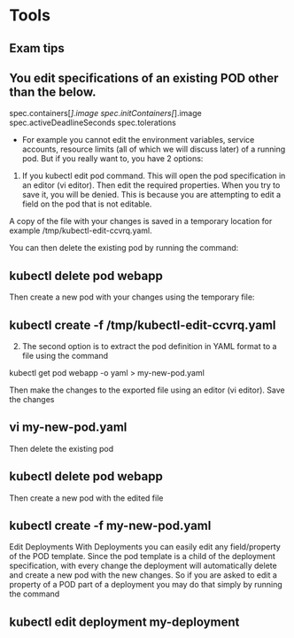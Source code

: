 # Tools

## Exam tips

## You edit specifications of an existing POD other than the below.

   spec.containers[*].image
   spec.initContainers[*].image
   spec.activeDeadlineSeconds
   spec.tolerations
	
* For example you cannot edit the environment variables, service accounts, resource limits (all of which we will discuss later) of a running pod. But if you really want to, you have 2 options:

1. If you kubectl edit pod <pod name> command. This will open the pod specification in an editor (vi editor). Then edit the required properties. When you try to save it, you will be denied. This is because you are attempting to edit a field on the pod that is not editable.


A copy of the file with your changes is saved in a temporary location for example /tmp/kubectl-edit-ccvrq.yaml.

You can then delete the existing pod by running the command:

## kubectl delete pod webapp

Then create a new pod with your changes using the temporary file:

## kubectl create -f /tmp/kubectl-edit-ccvrq.yaml

2. The second option is to extract the pod definition in YAML format to a file using the command

kubectl get pod webapp -o yaml > my-new-pod.yaml

Then make the changes to the exported file using an editor (vi editor). Save the changes

## vi my-new-pod.yaml

Then delete the existing pod

## kubectl delete pod webapp

Then create a new pod with the edited file

## kubectl create -f my-new-pod.yaml

Edit Deployments
With Deployments you can easily edit any field/property of the POD template. Since the pod template is a child of the deployment specification, with every change the deployment will automatically delete and create a new pod with the new changes. So if you are asked to edit a property of a POD part of a deployment you may do that simply by running the command

## kubectl edit deployment my-deployment
